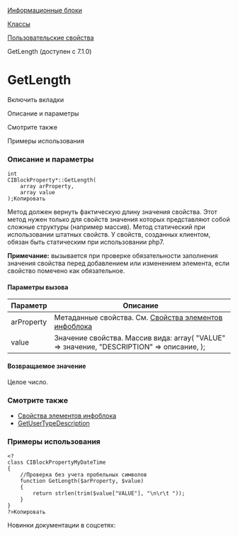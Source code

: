 [Информационные блоки](/api_help/iblock/index.php)

[Классы](/api_help/iblock/classes/index.php)

[Пользовательские свойства](/api_help/iblock/classes/user_properties/index.php)

GetLength (доступен с 7.1.0)

GetLength
=========

Включить вкладки

Описание и параметры

Смотрите также

Примеры использования

### Описание и параметры

```
int
CIBlockProperty*::GetLength(
	array arProperty,
	array value
);Копировать
```

Метод должен вернуть фактическую длину значения свойства. Этот метод нужен только для свойств значения которых представляют собой сложные структуры (например массив). Метод статический при использовании штатных свойств. У свойств, созданных клиентом, обязан быть статическим при использовании php7.

**Примечание:** вызывается при проверке обязательности заполнения значения свойства перед добавлением или изменением элемента, если свойство помечено как обязательное.

#### Параметры вызова

| Параметр | Описание |
| --- | --- |
| arProperty | Метаданные свойства. См. [Свойства элементов инфоблока](/api_help/iblock/fields.php#fproperty) |
| value | Значение свойства. Массив вида:   array(   "VALUE" => значение,   "DESCRIPTION" => описание,   ); |

#### Возвращаемое значение

Целое число.

### Смотрите также

* [Свойства элементов инфоблока](/api_help/iblock/fields.php#fproperty)
* [GetUserTypeDescription](/api_help/iblock/classes/user_properties/GetUserTypeDescription.php)

### Примеры использования

```
<?
class CIBlockPropertyMyDateTime
{
	//Проверка без учета пробельных символов
	function GetLength($arProperty, $value)
	{
		return strlen(trim($value["VALUE"], "\n\r\t "));
	}
}
?>Копировать
```

Новинки документации в соцсетях: